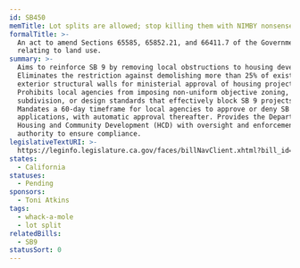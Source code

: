 ```yaml
---
id: SB450
memTitle: Lot splits are allowed; stop killing them with NIMBY nonsense
formalTitle: >-
  An act to amend Sections 65585, 65852.21, and 66411.7 of the Government Code,
  relating to land use.
summary: >-
  Aims to reinforce SB 9 by removing local obstructions to housing development.
  Eliminates the restriction against demolishing more than 25% of existing
  exterior structural walls for ministerial approval of housing projects.
  Prohibits local agencies from imposing non-uniform objective zoning,
  subdivision, or design standards that effectively block SB 9 projects.
  Mandates a 60-day timeframe for local agencies to approve or deny SB 9
  applications, with automatic approval thereafter. Provides the Department of
  Housing and Community Development (HCD) with oversight and enforcement
  authority to ensure compliance.
legislativeTextURI: >-
  https://leginfo.legislature.ca.gov/faces/billNavClient.xhtml?bill_id=202320240SB450
states:
  - California
statuses:
  - Pending
sponsors:
  - Toni Atkins
tags:
  - whack-a-mole
  - lot split
relatedBills:
  - SB9
statusSort: 0
---
```

